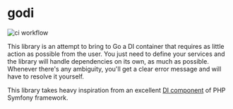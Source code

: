 # godi

![ci workflow](https://github.com/michalkurzeja/godi/actions/workflows/build.yaml/badge.svg)

This library is an attempt to bring to Go a DI container that requires as little action as possible from the user.
You just need to define your services and the library will handle dependencies on its own, as much as possible.
Whenever there's any ambiguity, you'll get a clear error message and will have to resolve it yourself.

This library takes heavy inspiration from an excellent [DI component](https://github.com/symfony/dependency-injection) of PHP
Symfony framework.
